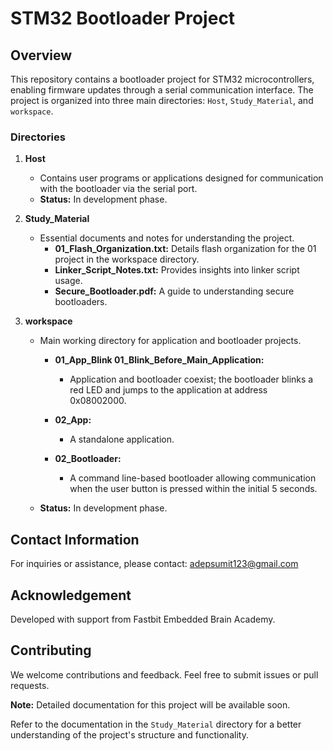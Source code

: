 # STM32 Bootloader Project

## Overview

This repository contains a bootloader project for STM32 microcontrollers, enabling firmware updates through a serial communication interface. The project is organized into three main directories: `Host`, `Study_Material`, and `workspace`.

### Directories

1. **Host**

   - Contains user programs or applications designed for communication with the bootloader via the serial port.
   - **Status:** In development phase.

2. **Study_Material**

   - Essential documents and notes for understanding the project.
     - **01_Flash_Organization.txt:** Details flash organization for the 01 project in the workspace directory.
     - **Linker_Script_Notes.txt:** Provides insights into linker script usage.
     - **Secure_Bootloader.pdf:** A guide to understanding secure bootloaders.
   
3. **workspace**

   - Main working directory for application and bootloader projects.

     - **01_App_Blink  01_Blink_Before_Main_Application:**
       - Application and bootloader coexist; the bootloader blinks a red LED and jumps to the application at address 0x08002000.

     - **02_App:**
       - A standalone application.

     - **02_Bootloader:**
       - A command line-based bootloader allowing communication when the user button is pressed within the initial 5 seconds.

   - **Status:** In development phase.

## Contact Information

For inquiries or assistance, please contact: adepsumit123@gmail.com

## Acknowledgement

Developed with support from Fastbit Embedded Brain Academy.

## Contributing

We welcome contributions and feedback. Feel free to submit issues or pull requests.

**Note:** Detailed documentation for this project will be available soon.

Refer to the documentation in the `Study_Material` directory for a better understanding of the project's structure and functionality.

